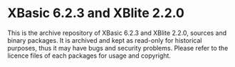 # XBasic 6.2.3 and XBlite 2.2.0

This is the archive repository of XBasic 6.2.3 and XBlite 2.2.0, sources and binary packages.
It is archived and kept as read-only for historical purposes, thus it may have bugs and security problems.
Please refer to the licence files of each packages for usage and copyright.